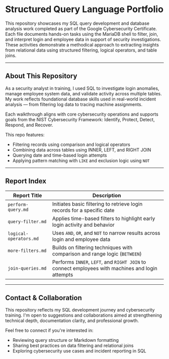 # Structured Query Language Portfolio

This repository showcases my SQL query development and database analysis work completed as part of the Google Cybersecurity Certificate. Each file documents hands-on tasks using the MariaDB shell to filter, join, and interpret login and employee data in support of security investigations. These activities demonstrate a methodical approach to extracting insights from relational data using structured filtering, logical operators, and table joins.

---

## About This Repository

As a security analyst in training, I used SQL to investigate login anomalies, manage employee system data, and validate activity across multiple tables. My work reflects foundational database skills used in real-world incident analysis — from filtering log data to tracing machine assignments.

Each walkthrough aligns with core cybersecurity operations and supports goals from the NIST Cybersecurity Framework: Identify, Protect, Detect, Respond, and Recover.

This repo features:

- Filtering records using comparison and logical operators  
- Combining data across tables using INNER, LEFT, and RIGHT JOIN  
- Querying date and time-based login attempts  
- Applying pattern matching with `LIKE` and exclusion logic using `NOT`  

---

## Report Index

| Report Title             | Description                                                                 |
|--------------------------|-----------------------------------------------------------------------------|
| `perform-query.md`       | Initiates basic filtering to retrieve login records for a specific date     |
| `query-filter.md`        | Applies time-based filters to highlight early login activity and behavior   |
| `logical-operators.md`   | Uses `AND`, `OR`, and `NOT` to narrow results across login and employee data |
| `more-filters.md`        | Builds on filtering techniques with comparison and range logic (`BETWEEN`)  |
| `join-queries.md`        | Performs `INNER`, `LEFT`, and `RIGHT JOIN` to connect employees with machines and login attempts |

---

## Contact & Collaboration

This repository reflects my SQL development journey and cybersecurity training. I'm open to suggestions and collaborations aimed at strengthening technical depth, documentation clarity, and professional growth.

Feel free to connect if you're interested in:

- Reviewing query structure or Markdown formatting  
- Sharing best practices on data filtering and relational joins  
- Exploring cybersecurity use cases and incident reporting in SQL
